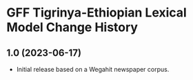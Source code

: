 GFF Tigrinya-Ethiopian Lexical Model Change History
===================================================

1.0 (2023-06-17)
----------------
* Initial release based on a Wegahit newspaper corpus.

